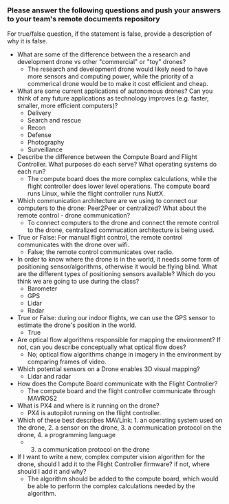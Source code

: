 ### Please answer the following questions and push your answers to your team's remote documents repository

For true/false question, if the statement is false, provide a description of why it is false.

- What are some of the difference between the a research and development drone vs other "commercial" or "toy" drones?
	- The research and development drone would likely need to have more sensors and computing power, while the priority of a commerical drone would be to make it cost efficient and cheap. 
- What are some current applications of autonomous drones? Can you think of any future applications as technology improves (e.g. faster, smaller, more efficient computers)?
	- Delivery
	- Search and rescue
	- Recon
	- Defense 
	- Photography
	- Surveillance
- Describe the difference between the Compute Board and Flight Controller. What purposes do each serve? What operating systems do each run?
	- The compute board does the more complex calculations, while the flight controller does lower level operations. The compute board runs Linux, while the flight controller runs NuttX. 
- Which communication architecture are we using to connect our computers to the drone: Peer2Peer or centralized? What about the remote control - drone communication?
	- To connect computers to the drone and connect the remote control to the drone, centralized commucation architecture is being used.
- True or False: For manual flight control, the remote control communicates with the drone over wifi.
	- False; the remote control communicates over radio.
- In order to know where the drone is in the world, it needs some form of positioning sensor/algorithms, otherwise it would be flying blind. What are the different types of positioning sensors available? Which do you think we are going to use during the class?
	- Barometer 
	- GPS
	- Lidar
	- Radar
- True or False: during our indoor flights, we can use the GPS sensor to estimate the drone's position in the world. 
	- True
- Are optical flow algorithms responsible for mapping the environment? If not, can you describe conceptually what optical flow does?
	- No; optical flow algorithms change in imagery in the environment by comparing frames of video.   
- Which potential sensors on a Drone enables 3D visual mapping? 
	- Lidar and radar
- How does the Compute Board communicate with the Flight Controller? 
	- The compute board and the flight controller communicate through MAVROS2
- What is PX4 and where is it running on the drone? 
	- PX4 is autopilot running on the flight controller. 
- Which of these best describes MAVLink: 1. an operating system used on the drone, 2. a sensor on the drone, 3. a communication protocol on the drone, 4. a programming language
	- 3. a communication protocol on the drone
- If I want to write a new, complex computer vision algorithm for the drone, should I add it to the Flight Controller firmware? if not, where should I add it and why?
	- The algorithm should be added to the compute board, which would be able to perform the complex calculations needed by the algorithm. 
